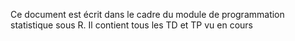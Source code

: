 Ce document est écrit dans le cadre du module de programmation statistique sous R. Il contient tous les TD et TP vu en cours 
